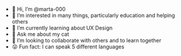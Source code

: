 - 👋 Hi, I’m @marta-000
- 👀 I’m interested in many things, particularly education and helping others
- 🌱 I’m currently learning about UX Design
- 💬 Ask me about my cat
- 💞️ I’m looking to collaborate with others and to learn together
- 😜 Fun fact: I can speak 5 different languages

<!---
marta-000/marta-000 is a ✨ special ✨ repository because its `README.md` (this file) appears on your GitHub profile.
You can click the Preview link to take a look at your changes.
--->
